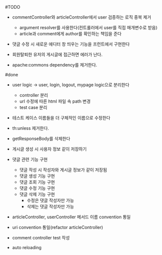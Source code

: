 #TODO
- commentController와 articleController에서 user 검증하는 로직 중복 제거
    - argument resolver를 사용한다(컨트롤러에서 user를 직접 매개변수로 받음)
    - article과 comment에게 author를 확인하는 책임을 준다
    
- 댓글 수정 시 새로운 에디터 창 띄우는 기능을 프런트에서 구현한다
- 회원탈퇴한 유저의 게시글에 접근하면 에러가 난다.
- apache:commons dependency를 제거한다.









#done
- user logic -> user, login, logout, mypage logic으로 분리한다
    - controller 분리
    - url 수정에 따른 html 파일 속 path 변경
    - test case 분리
- 테스트 케이스 이름들을 더 구체적인 이름으로 수정한다
- th:unless 제거한다.
- getResponseBody를 삭제한다
-  게시글 생성 시 사용자 정보 같이 저장하기
-  댓글 관련 기능 구현
    -  댓글 작성 시 작성자와 게시글 정보가 같이 저장됨
    -  댓글 생성 기능 구현
    -  댓글 조회 기능 구현
    -  댓글 수정 기능 구현
    -  댓글 삭제 기능 구현
        -  수정은 댓글 작성자만 가능
        -  삭제는 댓글 작성자만 가능

- articleController, userController 메서드 이름 convention 통일
- uri convention 통일(refactor articleController)
- comment controller test 작성
- auto reloading